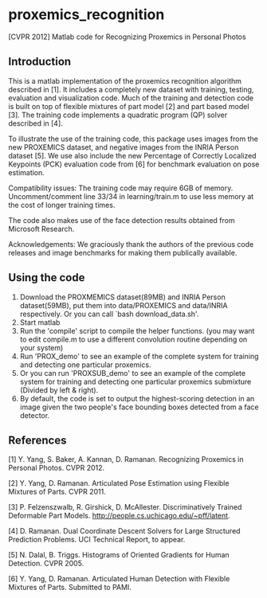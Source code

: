 # proxemics_recognition
[CVPR 2012] Matlab code for Recognizing Proxemics in Personal Photos

## Introduction

This is a matlab implementation of the proxemics recognition algorithm described in [1]. It includes a completely new dataset with training, testing, evaluation and visualization code. Much of the training and detection code is built on top of flexible mixtures of part model [2] and part based model [3]. The training code implements a quadratic program (QP) solver described in [4].

To illustrate the use of the training code, this package uses images from the new PROXEMICS dataset, and negative images from the INRIA Person dataset [5]. We use also include the new Percentage of Correctly Localized Keypoints (PCK) evaluation code from [6] for benchmark evaluation on pose estimation.

Compatibility issues: The training code may require 6GB of memory. Uncomment/comment line 33/34 in learning/train.m to use less memory at the cost of longer training times.

The code also makes use of the face detection results obtained from Microsoft Research. 

Acknowledgements: We graciously thank the authors of the previous code releases and image benchmarks for making them publically available.

## Using the code

1. Download the PROXMEMICS dataset(89MB) and INRIA Person dataset(59MB), put them into data/PROXEMICS and data/INRIA respectively. Or you can call `bash download_data.sh'.
2. Start matlab
3. Run the 'compile' script to compile the helper functions. (you may want to edit compile.m to use a different convolution  routine depending on your system)
4. Run 'PROX_demo' to see an example of the complete system for training and detecting one particular proxemics.
5. Or you can run 'PROXSUB_demo' to see an example of the complete system for training and detecting one particular proxemics submixture (Divided by left & right).
5. By default, the code is set to output the highest-scoring detection in an image given the two people's face bounding boxes detected from a face detector.

## References

[1] Y. Yang, S. Baker, A. Kannan, D. Ramanan. Recognizing Proxemics in Personal Photos. CVPR 2012.

[2] Y. Yang, D. Ramanan. Articulated Pose Estimation using Flexible Mixtures of Parts. CVPR 2011.

[3] P. Felzenszwalb, R. Girshick, D. McAllester. Discriminatively Trained Deformable Part Models. http://people.cs.uchicago.edu/~pff/latent.

[4] D. Ramanan. Dual Coordinate Descent Solvers for Large Structured Prediction Problems. UCI Technical Report, to appear.

[5] N. Dalal, B. Triggs. Histograms of Oriented Gradients for Human Detection. CVPR 2005.

[6] Y. Yang, D. Ramanan. Articulated Human Detection with Flexible Mixtures of Parts. Submitted to PAMI.
